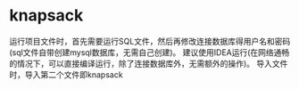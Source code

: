 # knapsack
运行项目文件时，首先需要运行SQL文件，然后再修改连接数据库得用户名和密码
(sql文件自带创建mysql数据库，无需自己创建)。
建议使用IDEA运行(在网络通畅的情况下，可以直接编译运行，除了连接数据库外，无需额外的操作)。
导入文件时，导入第二个文件即knapsack
